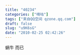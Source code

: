 ```yaml
---
title: "40234"
categories: ["嘀咕"]
tags: ["来自QQ空间 qzone.qq.com"]
draft: false
slug: "u9K6sG"
date: "2010-02-25 02:42:26"
---
```


蜗牛 而已
